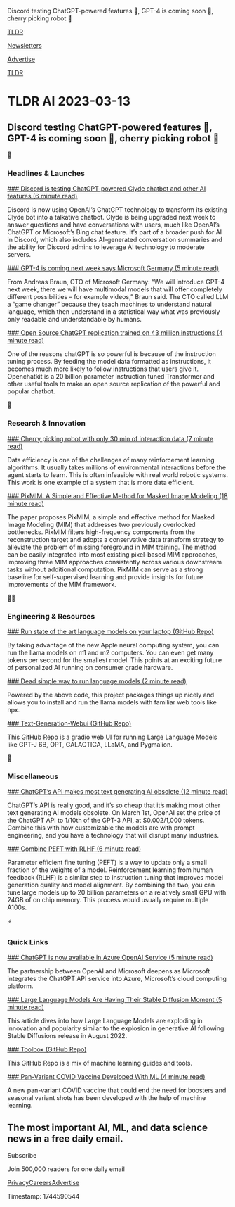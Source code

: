 Discord testing ChatGPT-powered features 🤖, GPT-4 is coming soon 📅, cherry picking robot 🍒

[TLDR](/)

[Newsletters](/newsletters)

[Advertise](https://advertise.tldr.tech/)

[TLDR](/)

# TLDR AI 2023-03-13

## Discord testing ChatGPT-powered features 🤖, GPT-4 is coming soon 📅, cherry picking robot 🍒

🚀

### Headlines & Launches

[### Discord is testing ChatGPT-powered Clyde chatbot and other AI features (6 minute read)](https://www.theverge.com/2023/3/9/23631930/discord-openai-clyde-chatbot-automod-features-ai?utm_source=tldrai)

Discord is now using OpenAI’s ChatGPT technology to transform its existing Clyde bot into a talkative chatbot. Clyde is being upgraded next week to answer questions and have conversations with users, much like OpenAI’s ChatGPT or Microsoft’s Bing chat feature. It’s part of a broader push for AI in Discord, which also includes AI-generated conversation summaries and the ability for Discord admins to leverage AI technology to moderate servers.

[### GPT-4 is coming next week says Microsoft Germany (5 minute read)](https://www.heise.de/news/GPT-4-is-coming-next-week-and-it-will-be-multimodal-says-Microsoft-Germany-7540972.html?utm_source=tldrai)

From Andreas Braun, CTO of Microsoft Germany: “We will introduce GPT-4 next week, there we will have multimodal models that will offer completely different possibilities – for example videos,” Braun said. The CTO called LLM a “game changer” because they teach machines to understand natural language, which then understand in a statistical way what was previously only readable and understandable by humans.

[### Open Source ChatGPT replication trained on 43 million instructions (4 minute read)](https://www.together.xyz/blog/openchatkit?utm_source=tldrai)

One of the reasons chatGPT is so powerful is because of the instruction tuning process. By feeding the model data formatted as instructions, it becomes much more likely to follow instructions that users give it. Openchatkit is a 20 billion parameter instruction tuned Transformer and other useful tools to make an open source replication of the powerful and popular chatbot.

🧠

### Research & Innovation

[### Cherry picking robot with only 30 min of interaction data (7 minute read)](https://goodcherrybot.github.io/?utm_source=tldrai)

Data efficiency is one of the challenges of many reinforcement learning algorithms. It usually takes millions of environmental interactions before the agent starts to learn. This is often infeasible with real world robotic systems. This work is one example of a system that is more data efficient.

[### PixMIM: A Simple and Effective Method for Masked Image Modeling (18 minute read)](https://arxiv.org/abs/2303.02416?utm_source=tldrai)

The paper proposes PixMIM, a simple and effective method for Masked Image Modeling (MIM) that addresses two previously overlooked bottlenecks. PixMIM filters high-frequency components from the reconstruction target and adopts a conservative data transform strategy to alleviate the problem of missing foreground in MIM training. The method can be easily integrated into most existing pixel-based MIM approaches, improving three MIM approaches consistently across various downstream tasks without additional computation. PixMIM can serve as a strong baseline for self-supervised learning and provide insights for future improvements of the MIM framework.

👨‍💻

### Engineering & Resources

[### Run state of the art language models on your laptop (GitHub Repo)](https://github.com/ggerganov/llama.cpp?utm_source=tldrai)

By taking advantage of the new Apple neural computing system, you can run the llama models on m1 and m2 computers. You can even get many tokens per second for the smallest model. This points at an exciting future of personalized AI running on consumer grade hardware.

[### Dead simple way to run language models (2 minute read)](https://cocktailpeanut.github.io/dalai/#//utm_source=tldrai)

Powered by the above code, this project packages things up nicely and allows you to install and run the llama models with familiar web tools like npx.

[### Text-Generation-Webui (GitHub Repo)](https://github.com/oobabooga/text-generation-webui?utm_source=tldrai)

This GitHub Repo is a gradio web UI for running Large Language Models like GPT-J 6B, OPT, GALACTICA, LLaMA, and Pygmalion.

🎁

### Miscellaneous

[### ChatGPT’s API makes most text generating AI obsolete (12 minute read)](https://minimaxir.com/2023/03/new-chatgpt-overlord/?utm_source=tldrai)

ChatGPT’s API is really good, and it’s so cheap that it’s making most other text generating AI models obsolete. On March 1st, OpenAI set the price of the ChatGPT API to 1/10th of the GPT-3 API, at $0.002/1,000 tokens. Combine this with how customizable the models are with prompt engineering, and you have a technology that will disrupt many industries.

[### Combine PEFT with RLHF (6 minute read)](https://huggingface.co/blog/trl-peft?utm_source=tldrai)

Parameter efficient fine tuning (PEFT) is a way to update only a small fraction of the weights of a model. Reinforcement learning from human feedback (RLHF) is a similar step to instruction tuning that improves model generation quality and model alignment. By combining the two, you can tune large models up to 20 billion parameters on a relatively small GPU with 24GB of on chip memory. This process would usually require multiple A100s.

⚡️

### Quick Links

[### ChatGPT is now available in Azure OpenAI Service (5 minute read)](https://azure.microsoft.com/en-us/blog/chatgpt-is-now-available-in-azure-openai-service/)

The partnership between OpenAI and Microsoft deepens as Microsoft integrates the ChatGPT API service into Azure, Microsoft’s cloud computing platform.

[### Large Language Models Are Having Their Stable Diffusion Moment (5 minute read)](https://simonwillison.net/2023/Mar/11/llama/?utm_source=tldrai)

This article dives into how Large Language Models are exploding in innovation and popularity similar to the explosion in generative AI following Stable Diffusions release in August 2022.

[### Toolbox (GitHub Repo)](https://github.com/stas00/toolbox?utm_source=tldrai)

This GitHub Repo is a mix of machine learning guides and tools.

[### Pan-Variant COVID Vaccine Developed With ML (4 minute read)](https://news.yahoo.com/pan-variant-covid-vaccine-could-150136401.html?utm_source=tldrai)

A new pan-variant COVID vaccine that could end the need for boosters and seasonal variant shots has been developed with the help of machine learning.

## The most important AI, ML, and data science news in a free daily email.

Subscribe

Join 500,000 readers for one daily email

[Privacy](/privacy)[Careers](https://jobs.ashbyhq.com/tldr.tech)[Advertise](/ai/advertise)

Timestamp: 1744590544